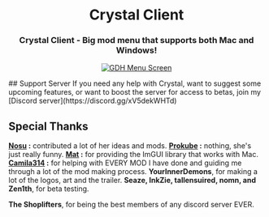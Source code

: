 

<div align="center">

  # Crystal Client
  ### Crystal Client - Big mod menu that supports both Mac and Windows!
  <a href="https://github.com/TobyAdd/GDH" target="_blank" rel="noreferrer"> <img src="https://github.com/TobyAdd/GDH/assets/66429886/d57d610d-5738-45ce-8c06-862389d0655a" alt="GDH Menu Screen" title="GDH Menu"/> </a>
</div>
## Support Server
If you need any help with Crystal, want to suggest some upcoming features, or want to boost the server for access to betas, join my [Discord server](https://discord.gg/xV5dekWHTd)

## Special Thanks
**[Nosu](https://github.com/Nosu-u) :** contributed a lot of her ideas and mods.
**[Prokube](https://github.com/prokube) :** nothing, she's just really funny.
**[Mat](https://github.com/matcool) :** for providing the ImGUI library that works with Mac.
**[Camila314](https://github.com/camila314) :** for helping with EVERY MOD I have done and guiding me through a lot of the mod making process.
**YourInnerDemons**, for making a lot of the logos, art and the trailer.
**Seaze, InkZie, tallensuired, nomn, and Zen1th**, for beta testing.

**The Shoplifters**, for being the best members of any discord server EVER.
